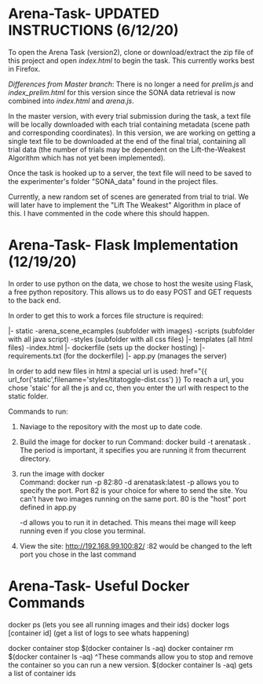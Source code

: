 # Arena-Task- UPDATED INSTRUCTIONS (6/12/20)
To open the Arena Task (version2), clone or download/extract the zip file of this project and open *index.html* to begin the task. This
 currently works
 best in Firefox.

*Differences from Master branch*: There is no longer a need for *prelim.js* and *index_prelim.html* for this version since the SONA data retrieval is
 now combined into *index.html* and *arena.js*.
 
In the master version, with every trial submission during the task, a text file will be locally downloaded with each trial containing
 metadata (scene path and corresponding coordinates). In this version, we are working on getting a single text file to be downloaded at the end of the
  final trial, containing all trial data
  (the number of trials may be dependent on the Lift-the-Weakest Algorithm which has not yet been implemented).

Once the task is hooked up to a server, the text file will need to be saved to the experimenter's folder "SONA_data" found in the project files.

Currently, a new random set of scenes are generated from trial to trial. We will later have to implement the "Lift
The Weakest" Algorithm in place of this. I have commented in the code where
this should happen.
 

 # Arena-Task- Flask Implementation (12/19/20)
In order to use python on the data, we chose to host the wesite using
Flask, a free python repository. This allows us to do easy POST and GET
requests to the back end.

In order to get this to work a forces file structure is required:

|- static 
    -arena_scene_ecamples (subfolder with images)
    -scripts (subfolder with all java script)
    -styles (subfolder with all css files)
|- templates (all html files)
    -index.html 
|- dockerfile (sets up the docker hosting)
|- requirements.txt (for the dockerfile)
|- app.py (manages the server)


In order to add new files in html a special url is used:
href="{{ url_for('static',filename='styles/titatoggle-dist.css') }}
To reach a url, you chose 'staic' for all the js and cc, then you enter the
url with respect to the static folder.

Commands to run:
1) Naviage to the repository with the most up to date code. 
2) Build the image for docker to run 
  Command: docker build -t arenatask .   
The period is important, it specifies you are running it from thecurrent directory.

2) run the image with docker  
  Command: docker run -p 82:80 -d arenatask:latest 
   -p allows you to specify the port. Port 82 is your choice for where to
   send the site. You can't have two images running on the same port.
   80 is the "host" port defined in app.py

   -d allows you to run it in detached. This means thei mage will keep
   running even if you close you terminal.

3) View the site:
http://192.168.99.100:82/
:82 would be changed to the left port you chose in the last command

# Arena-Task- Useful Docker Commands 
docker ps  (lets you see all running images and their ids)
docker logs [container id]   (get a list of logs to see whats happening)

docker container stop $(docker container ls -aq)
docker container rm $(docker container ls -aq)
^These commands allow you to stop and remove the container so you can run a
new version. $(docker container ls -aq) gets a list of container ids

